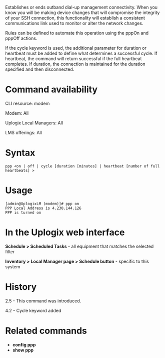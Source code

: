 <!-- 5.4 -->

Establishes or ends outband dial-up management connectivity. When you know you will be making device changes that will compromise the integrity of your SSH connection, this functionality will establish a consistent communications link used to monitor or alter the network changes.

Rules can be defined to automate this operation using the pppOn and pppOff actions.

If the cycle keyword is used, the additional parameter for duration or heartbeat must be added to define what determines a successful cycle.  If heartbeat, the command will return successful if the full heartbeat completes.  If duration, the connection is maintained for the duration specified and then disconnected.

# Command availability 

CLI resource: modem

Modem: All

Uplogix Local Managers: All

LMS offerings: All

# Syntax 

```
ppp <on | off | cycle [duration [minutes] | heartbeat [number of full heartbeats] >
```

# Usage 

```
[admin@UplogixLM (modem)]# ppp on
PPP Local Address is 4.230.144.126
PPP is turned on
```

# In the Uplogix web interface

**Schedule > Scheduled Tasks** - all equipment that matches the selected filter

**Inventory > Local Manager page > Schedule button** - specific to this system

# History 

2.5 - This command was introduced.

4.2 - Cycle keyword added

# Related commands 

- **config ppp**
- **show ppp**
